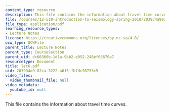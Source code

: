 ```yaml
---
content_type: resource
description: This file contains the information about travel time curves.
file: /courses/12-510-introduction-to-seismology-spring-2010/203934a982ca3222a015fb7dc98753c5_lec6.pdf
file_type: application/pdf
learning_resource_types:
- Lecture Notes
license: https://creativecommons.org/licenses/by-nc-sa/4.0/
ocw_type: OCWFile
parent_title: Lecture Notes
parent_type: CourseSection
parent_uid: dc66360b-1d1a-9bb2-e952-248ef65670a7
resourcetype: Document
title: lec6.pdf
uid: 203934a9-82ca-3222-a015-fb7dc98753c5
video_files:
  video_thumbnail_file: null
video_metadata:
  youtube_id: null
---
```

This file contains the information about travel time curves.